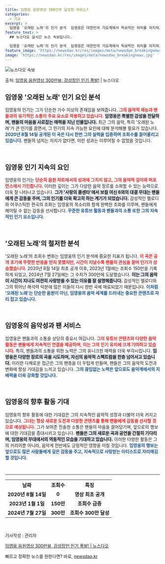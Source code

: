 ```yaml
---
title: 임영웅 음원영상 300만뷰 달성한 이유는?
categories:
  - 가요
excerpt: >
  임영웅 '오래된 노래'의 인기 분석  임영웅은 대한민국 가요계에서 독보적인 위치를 차지하고 있는 인기 가수입…
feature_text: >
  ## 뉴스다오 실시간 뉴스 속보입니다.

  임영웅 '오래된 노래'의 인기 분석  임영웅은 대한민국 가요계에서 독보적인 위치를 차지하고 있는 인기 가수입…
feature_image: 'https://newsdao.kr/res/images/meta/newsdao_breakingnews.jpg'
image: 'https://newsdao.kr/res/images/meta/newsdao_breakingnews.jpg'
---
```


![뉴스다오 속보](https://newsdao.kr/res/images/meta/newsdao_breakingnews.jpg)

<p>출처: <a href="https://newsdao.kr/5095" rel="dofollow">임영웅 음원영상 300만뷰, 감성장인 인기 폭발!</a> | 뉴스다오</p>

<h2 data-ke-size="size26">임영웅 '오래된 노래' 인기 요인 분석</h2>

<p data-ke-size="size16">임영웅의 인기는 그가 단순한 가수 이상의 존재임을 보여줍니다. <b><span style="color: #ee2323;">그의 음악적 재능과 팬들과의 유기적인 소통이 주요 요소로 작용하고 있습니다.</span></b> <b><span style="background-color: #21538527;">임영웅은 특별한 감성을 전달하며, 팬들의 마음을 사로잡는 매력을 지닌 인물입니다.</span></b> 최근 그의 음악, 특히 '오래된 노래'가 큰 인기를 끌면서, 그 인기의 지속 가능한 요인에 대해 분석해볼 필요가 있습니다. <b><span style="color: #1a5490;">2020년 8월 14일 공개된 이 곡은 다시 한번 그의 실력을 입증하며 조회수를 끌어올리고 있습니다.</span></b> 팬들의 넘치는 지지가 없다면, 이런 성과는 이루어질 수 없었을 것입니다. <b></b></p>

<p data-ke-size="size16">&nbsp;</p>

<h2 data-ke-size="size26">임영웅 인기 지속의 요인</h2>

<p data-ke-size="size16">임영웅의 인기는 <b><span style="color: #ee2323;">단순히 음원 차트에서의 성과에 그치지 않고, 그의 음악적 깊이와 퍼포먼스에서 기인합니다.</span></b> 이러한 깊이는 그가 다양한 음악 장르를 소화할 수 있는 능력으로 더욱 잘 나타나고 있습니다. <b><span style="background-color: #21538527;">그가 '사랑의 콜센타'에서 보컬 여신 6와의 대결 무대는 팬들에게 큰 감동을 주며, 그의 인기를 더욱 확고히 하는 계기가 되었습니다.</span></b> 감성적인 멜로디와 어쿠스틱한 편곡의 조화는 임영웅의 목소리와 함께 완벽한 조화를 이루며, 팬들에게 헤아릴 수 없는 감동을 선사합니다. <b><span style="color: #1a5490;">꾸준한 유튜브 활동과 팬들과의 소통 또한 그의 지속적인 인기 요소입니다.</span></b></p>

<p data-ke-size="size16">&nbsp;</p>

<h2 data-ke-size="size26">'오래된 노래'의 철저한 분석</h2>

<p data-ke-size="size16">'오래된 노래'의 조회수 변화는 임영웅의 인기 분석에 중요한 지표가 됩니다. <b><span style="color: #ee2323;">이 곡은 공개 초기에 뚜렷한 반응을 얻지 못했지만, 시간이 지날수록 팬들의 관심을 끌며 인기가 상승했습니다.</span></b> 2020년 8월 14일 최초 공개 이후, 2023년 1월에는 조회수 150만을 기록하게 되었고, 2024년 7월 27일에는 그 수치가 300만에 도달했습니다. <b><span style="background-color: #21538527;">이는 그의 음악이 시간이 지나도 여전히 사랑받을 수 있는 이유를 잘 설명해줍니다.</span></b> 감성적인 멜로디와 그의 뛰어난 해석력 덕분에 많은 이들이 다시 한번 곡에 매료되었기 때문입니다. <b><span style="color: #1a5490;">이처럼 '오래된 노래'는 단순한 음원이 아닌, 임영웅의 음악 세계를 드러내는 중요한 콘텐츠로 자리 잡고 있습니다.</span></b></p>

<p data-ke-size="size16">&nbsp;</p>

<h2 data-ke-size="size26">임영웅의 음악성과 팬 서비스</h2>

<p data-ke-size="size16">임영웅은 팬들과의 소통을 상당히 중요시 여깁니다. <b><span style="color: #ee2323;">그의 유튜브 콘텐츠와 다양한 음악 활동은 팬들에게 지속적인 연결을 제공하며, 이는 그의 인기 유지에 크게 기여하고 있습니다.</span></b> 특히, 팬들과의 소통을 위한 노력은 그의 유니크한 매력을 더욱 부각시킵니다. <b><span style="background-color: #21538527;">임영웅은 다양한 장르의 곡을 시도하며, 자신의 음악적 스펙트럼을 한층 넘어서고 있습니다.</span></b> 이러한 다채로운 접근은 그의 팬층을 더 두텁게 만들며, 팬들은 그의 음악적 도전과 변화에 항상 기대감을 느끼고 있습니다. <b><span style="color: #1a5490;">그의 끊임없는 노력은 앞으로도 음악계에서의 지배력을 더욱 강화할 것입니다.</span></b></p>

<p data-ke-size="size16">&nbsp;</p>

<h2 data-ke-size="size26">임영웅의 향후 활동 기대</h2>

<p data-ke-size="size16">임영웅의 향후 활동에 대한 기대감은 그의 지속적인 음악적 성장과 더불어 더욱 커지고 있습니다. <b><span style="color: #ee2323;">그녀는 항상 새로운 도전과 다양한 콘텐츠를 통해 팬들에게 감동을 선사할 것으로 예상됩니다.</span></b> 그가 보여준 진솔한 소통은 팬들의 마음을 끌어당기며, 앞으로의 행보에 대한 기대감을 증대시키고 있습니다. <b><span style="background-color: #21538527;">팬들은 그의 새로운 곡과 공연을 간절히 기다리며, 임영웅의 무대에서의 역동적인 모습을 기대하고 있습니다.</span></b> 이러한 다양한 활동은 그의 커리어뿐 아니라, 음악계 전반에도 긍정적인 영향을 미칠 것입니다. <b><span style="color: #1a5490;">임영웅의 행보는 앞으로도 많은 사람들에게 깊은 감동을 주고, 지속적으로 사랑받는 아티스트로 자리매김할 것입니다.</span></b></p>

<p data-ke-size="size16">&nbsp;</p>

<hr />

<table style="width: 100%;">
<tr>
    <th style="text-align: center;">날짜</th>
    <th style="text-align: center;">조회수</th>
    <th style="text-align: center;">특징</th>
</tr>
<tr>
    <td style="text-align: center; height: 17px;"><b>2020년 8월 14일</b></td>
    <td style="text-align: center; height: 17px;"><b>0</b></td>
    <td style="text-align: center; height: 17px;"><b>영상 최초 공개</b></td>
</tr>
<tr>
    <td style="text-align: center; height: 17px;"><b>2023년 1월 1일</b></td>
    <td style="text-align: center; height: 17px;"><b>150만</b></td>
    <td style="text-align: center; height: 17px;"><b>조회수 급증</b></td>
</tr>
<tr>
    <td style="text-align: center; height: 17px;"><b>2024년 7월 27일</b></td>
    <td style="text-align: center; height: 17px;"><b>300만</b></td>
    <td style="text-align: center; height: 17px;"><b>조회수 300만 달성</b></td>
</tr>
</table>

<p data-ke-size="size16">&nbsp;</p>

<p data-ke-size="size16">기사작성 : 관리자</p>
<p data-ke-size="size16"><a href="https://newsdao.kr/5095">임영웅 음원영상 300만뷰, 감성장인 인기 폭발! | 뉴스다오</a></p> 

빠르고 정확한 뉴스를 원한다면? 바로, <a href="https://newsdao.kr" rel="dofollow">newsdao.kr</a>


